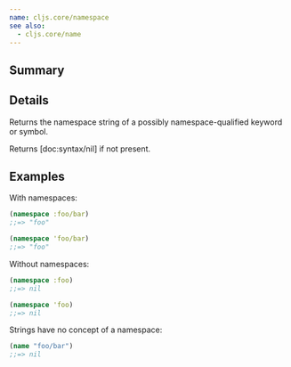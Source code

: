 ```yaml
---
name: cljs.core/namespace
see also:
  - cljs.core/name
---
```


## Summary

## Details

Returns the namespace string of a possibly namespace-qualified keyword or symbol.

Returns [doc:syntax/nil] if not present.

## Examples

With namespaces:

```clj
(namespace :foo/bar)
;;=> "foo"

(namespace 'foo/bar)
;;=> "foo"
```

Without namespaces:

```clj
(namespace :foo)
;;=> nil

(namespace 'foo)
;;=> nil
```

Strings have no concept of a namespace:

```clj
(name "foo/bar")
;;=> nil
```
